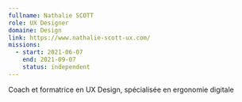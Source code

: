 ```yaml
---
fullname: Nathalie SCOTT
role: UX Designer
domaine: Design
link: https://www.nathalie-scott-ux.com/
missions:
  - start: 2021-06-07
    end: 2021-09-07
    status: independent
---
```


Coach et formatrice en UX Design, spécialisée en ergonomie digitale
